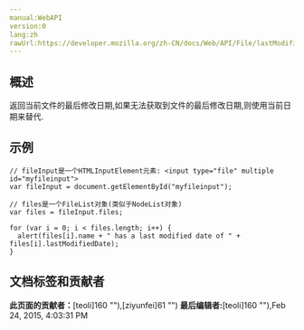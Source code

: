 ```yaml
---
manual:WebAPI
version:0
lang:zh
rawUrl:https://developer.mozilla.org/zh-CN/docs/Web/API/File/lastModifiedDate
---
```





## 概述<a name="概述"></a>


返回当前文件的最后修改日期,如果无法获取到文件的最后修改日期,则使用当前日期来替代.


## 示例<a name="示例"></a>

```
// fileInput是一个HTMLInputElement元素: <input type="file" multiple id="myfileinput">
var fileInput = document.getElementById("myfileinput");

// files是一个FileList对象(类似于NodeList对象)
var files = fileInput.files;

for (var i = 0; i < files.length; i++) {
  alert(files[i].name + " has a last modified date of " + files[i].lastModifiedDate);
}
```



## 文档标签和贡献者
**此页面的贡献者：**[teoli]160 ""),[ziyunfei]61 "")
**最后编辑者:**[teoli]160 ""),<time>Feb 24, 2015, 4:03:31 PM</time>


